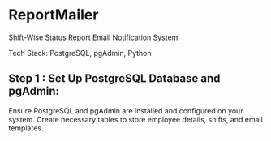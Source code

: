 # ReportMailer
Shift-Wise Status Report Email Notification System

Tech Stack: PostgreSQL, pgAdmin, Python

## Step 1 : Set Up PostgreSQL Database and pgAdmin:

Ensure PostgreSQL and pgAdmin are installed and configured on your system.
Create necessary tables to store employee details, shifts, and email templates.
